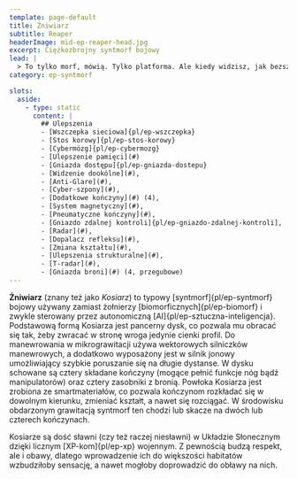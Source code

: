 ```yaml
---
template: page-default
title: Żniwiarz
subtitle: Reaper
headerImage: mid-ep-reaper-head.jpg
excerpt: Ciężkozbrojny syntmorf bojowy
lead: |
  > To tylko morf, mówią. Tylko platforma. Ale kiedy widzisz, jak bezszelestnie zawisa nad dokiem, z karabinem złożonym jak modlitewne dłonie… łatwo zapomnieć, że w środku siedzi ktoś, kto kiedyś miał imię.
category: ep-syntmorf

slots:
  aside:
    - type: static
      content: |
        ## Ulepszenia
        - [Wszczepka sieciowa]{pl/ep-wszczepka}
        - [Stos korowy]{pl/ep-stos-korowy}
        - [Cybermózg]{pl/ep-cybermozg}
        - [Ulepszenie pamięci](#)
        - [Gniazda dostępu]{pl/ep-gniazda-dostepu}  
        - [Widzenie dookólne](#), 
        - [Anti-Glare](#), 
        - [Cyber-szpony](#), 
        - [Dodatkowe kończyny](#) (4), 
        - [System magnetyczny](#), 
        - [Pneumatyczne kończyny](#), 
        - [Gniazdo zdalnej kontroli]{pl/ep-gniazdo-zdalnej-kontroli], 
        - [Radar](#), 
        - [Dopalacz refleksu](#), 
        - [Zmiana kształtu](#), 
        - [Ulepszenia strukturalne](#), 
        - [T-radar](#), 
        - [Gniazda broni](#) (4, przegubowe)
---
```

**Żniwiarz** (znany też jako _Kosiarz_) to typowy [syntmorf]{pl/ep-syntmorf} bojowy używany zamiast żołnierzy [biomorficznych]{pl/ep-biomorf} i zwykle sterowany przez autonomiczną [AI]{pl/ep-sztuczna-inteligencja}. Podstawową formą Kosiarza jest pancerny dysk, co pozwala mu obracać się tak, żeby zwracać w stronę wroga jedynie cienki profil. Do manewrowania w mikrograwitacji używa wektorowych silniczków manewrowych, a dodatkowo wyposażony jest w silnik jonowy umożliwiający szybkie poruszanie się na długie dystanse. W dysku schowane są cztery składane kończyny (mogące pełnić funkcje nóg bądź manipulatorów) oraz cztery zasobniki z bronią. Powłoka Kosiarza jest zrobiona ze smartmateriałów, co pozwala kończynom rozkładać się w dowolnym kierunku, zmieniać kształt, a nawet się rozciągać. W środowisku obdarzonym grawitacją syntmorf ten chodzi lub skacze na dwóch lub czterech kończynach.

Kosiarze są dość sławni (czy też raczej niesławni) w Układzie Słonecznym dzięki licznym [XP-kom]{pl/ep-xp} wojennym. Z pewnością budzą respekt, ale i obawy, dlatego wprowadzenie ich do większości habitatów wzbudziłoby sensację, a nawet mogłoby doprowadzić do obławy na nich.

